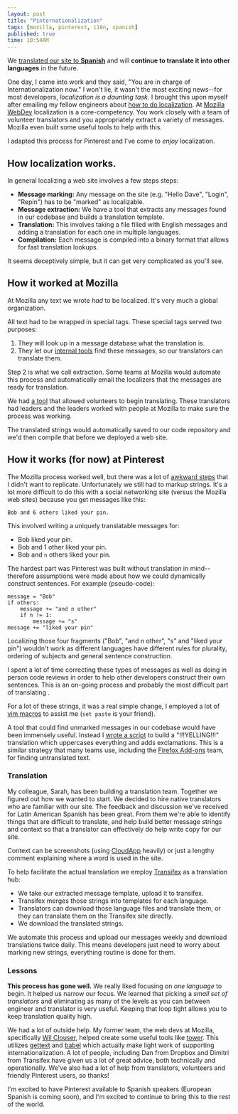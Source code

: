 ```yaml
---
layout: post
title: "Pinternationalization"
tags: [mozilla, pinterest, i18n, spanish]
published: true
time: 10:54AM
---
```


We [translated our site to **Spanish**][pin] and will **continue to translate it into other languages** in the future.

One day, I came into work and they said, "You are in charge of Internationalization now."  I won't lie, it wasn't the most exciting news--for most developers, *localization is a daunting task*.  I brought this upon myself after emailing my fellow engineers about [how to do localization][0].  At [Mozilla WebDev][1] localization is a core-competency.  You work closely with a team of volunteer translators and you appropriately extract a variety of messages.  Mozilla even built some useful tools to help with this.

I adapted this process for Pinterest and I've come to *enjoy* localization.

## How localization works.

In general localizing a web site involves a few steps steps:

* **Message marking:** Any message on the site (e.g. "Hello Dave", "Login", "Repin") has to be "marked" as localizable.
* **Message extraction:** We have a tool that extracts any messages found in our codebase and builds a translation template.
* **Translation:** This involves taking a file filled with English messages and adding a translation for each one in multiple languages.
* **Compilation:** Each message is compiled into a binary format that allows for fast translation lookups.

It seems deceptively simple, but it can get very complicated as you'll see.

## How it worked at Mozilla

At Mozilla any text we wrote *had* to be localized.  It's very much a global
organization.

All text had to be wrapped in special tags.
These special tags served two purposes:

1. They will look up in a message database what the translation is.
2. They let our [internal tools][tower] find these messages, so our translators can translate them.

Step 2 is what we call extraction.  Some teams at Mozilla would automate this process and automatically email the localizers that the messages are ready for translation.

We had [a tool][3] that allowed volunteers to begin translating.  These translators had leaders and the leaders worked with people at Mozilla to make sure the process was working.

The translated strings would automatically saved to our code repository and we'd then compile that before we deployed a web site.

## How it works (for now) at Pinterest

The Mozilla process worked well, but there was a lot of [awkward steps][4] that I didn't want to replicate.  Unfortunately we still had to markup strings.  It's a lot more difficult to do this with a social networking site (versus the Mozilla web sites) because you get messages like this:

    Bob and 6 others liked your pin.

This involved writing a uniquely translatable messages for:

* Bob liked your pin.
* Bob and 1 other liked your pin.
* Bob and `n` others liked your pin.

The hardest part was Pinterest was built without translation in mind--therefore assumptions were made about how we could dynamically construct sentences.  For example (pseudo-code):

    message = "Bob"
    if others:
        message += "and n other"
        if n != 1:
            message += "s"
    message += "liked your pin"

Localizing those four fragments ("Bob", "and n other", "s" and "liked your pin") wouldn't work as different languages have different rules for plurality, ordering of subjects and general sentence construction.

I spent a lot of time correcting these types of messages as well as doing in person code reviews in order to help other developers construct their own sentences.  This is an on-going process and probably the most difficult part of translating .

For a lot of these strings, it was a real simple change, I employed a lot of [vim macros][vim] to assist me (``set paste`` is your friend).

A tool that could find unmarked messages in our codebase would have been immensely useful.  Instead I [wrote a script][6] to build a "!!!YELLING!!!" translation which uppercases everything and adds exclamations.  This is a similar strategy that many teams use, including the [Firefox Add-ons][fa] team, for finding untranslated text.

### Translation

My colleague, Sarah, has been building a translation team.  Together we figured out how we wanted to start.  We decided to hire native translators who are familiar with our site.  The feedback and discussion we've received for Latin American Spanish has been great.  From them we're able to identify things that are difficult to translate, and help build better message strings and context so that a translator can effectively do help write copy for our site.

Context can be screenshots (using [CloudApp] heavily) or just a lengthy comment explaining where a word is used in the site.

To help facilitate the actual translation we employ [Transifex][tx] as a translation hub:

* We take our extracted message template, upload it to transifex.
* Transifex merges those strings into templates for each language.
* Translators can download those language files and translate them, or they can translate them on the Transifex site directly.
* We download the translated strings.

We automate this process and upload our messages weekly and download translations twice daily.  This means developers just need to worry about marking new strings, everything routine is done for them.

### Lessons

**This process has gone well.**  We really liked focusing on *one language* to begin.  It helped us narrow our focus.  We learned that picking a *small set of translators* and eliminating as many of the levels as you can between engineer and translator is very useful.  Keeping that loop tight allows you to keep translation quality high.

We had a lot of outside help.  My former team, the web devs at Mozilla, specifically [Wil Clouser][wc], helped create some useful tools like [tower].  This utilizes [gettext] and [babel] which actually make light work of supporting internationalization.  A lot of people, including Dan from Dropbox and Dimitri from Transifex have given us a lot of great advice, both technically and operationally.  We've also had a lot of help from translators, volunteers and friendly Pinterest users, so thanks!

I'm excited to have Pinterest available to Spanish speakers (European Spanish is coming soon), and I'm excited to continue to bring this to the rest of the world.



[0]: http://playdoh.readthedocs.org/en/latest/userguide/l10n.html#good-practices
[1]: http://webdev.mozilla.org
[tower]: https://github.com/clouserw/tower
[3]: https://localize.mozilla.org/
[4]: http://mozweb.readthedocs.org/en/latest/l10n.html

[cloudapp]: http://getcloudapp.com/
[people]: http://www.hulu.com/watch/12879/office-space-people-skills
[tx]: http://transifex.net
[vim]: https://gist.github.com/2474435
[wc]: http://micropipes.com/blog/
[gettext]: http://www.gnu.org/software/gettext/
[babel]: http://babel.edgewall.org/
[6]: https://gist.github.com/2586745
[fa]: http://micropipes.com/blog/2012/05/31/adding-a-debug-language-to-%C8%A7%E1%B8%93%E1%B8%93-%C7%BF%C6%9Es-%E1%B8%BF%C7%BFzill%C8%A7-%C7%BFr%C9%A0/

[pin]: http://blog.pinterest.com/post/24408983821/pinterest-en-espanol
